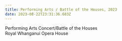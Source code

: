```yaml
---
title: Performing Arts / Battle of the Houses, 2023
date: 2023-08-22T23:31:36.683Z
---
```

Performing Arts Concert/Battle of the Houses  
Royal Whanganui Opera House

